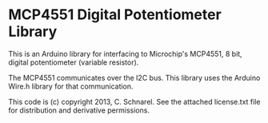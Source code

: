MCP4551 Digital Potentiometer Library
===============

This is an Arduino library for interfacing to Microchip's MCP4551, 8 bit, digital potentiometer (variable resistor).

The MCP4551 communicates over the I2C bus.  This library uses the Arduino Wire.h library for that communication.

This code is (c) copyright 2013, C. Schnarel.  See the attached license.txt file for distribution and derivative permissions.
